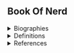 ## Book Of Nerd

<details>
<summary>Biographies</summary>

#### Ada Lovelace

> Ada Lovelace was an English mathematician and writer, well known for her work on Charles Babbage's proposed computer – "The Analytical Engine" first described in 1837. She was first to recognize that machines were capable of more than pure arithmetic calculations and published the first algorithm to be tasked by a machine.

#### Tim Berners-Lee

> Tim Berners-Lee is an English computer scientist renowned for creating the World Wide Web, implementing a successful communication between a HTTP client and server over the Internet in November 1989. This is important as the WWW is the main form of information and interconnection for most people nowadays.

#### Grace Hopper

> Grace Hopper was an American computer scientist and one of the first programmers of the `Harvard Mark I` computer. She also invented one of the first linker programs. Hopper theorised machine-dependent programming languages and created `FLOW-MATIC`, which later inspired `COBOL`, a high level programming language for businesses.

#### Alan Turing

> Alan Turing was an English mathematician, computer scientist, logician, cryptanalyst, philosopher and theoretical biologist. He is renowned for the development of theoretical computer science, algorithms and computation through his invention – "The Turing Machine", considered to be a model of a general-purpose computer.

#### Margaret Hamilton

> Margaret Hamilton is an American computer scientist and systems engineer. She was the director of the software engineering division of the MIT Instrumentation Laboratory, which developed software for NASA's Apollo program.

#### Dennis Ritchie

> Dennis Ritchie was an American computer scientist renowned for creating the C programming language, which then became the "Mother" of most modern languages with its inspiring syntax. He also developed the Unix Operating System with Ken Thompson, inspiring many modern Unix and Unix-like Operating Systems.

</details>

<details>
<summary>Definitions</summary>

#### Network

> A computer network is a collection of computers (nodes) that are connected with wires or wirelessly to transmit and receive data.

#### Device

> A device in a computer network is what the network is comprised of, also referred to as 'Nodes'. There are two different types of devices - end devices and intermediary devices. End devices are either the source or destination of a transmission, so a client device like a personal computer, or a server. Intermediary devices assist the flow of data transmission by forwarding them, such as routers.

![](https://external-content.duckduckgo.com/iu/?u=https%3A%2F%2Ftse1.mm.bing.net%2Fth%3Fid%3DOIP.uC_f0Fv6GTDnjyxjARFiYgHaEE%26pid%3DApi&f=1)

#### Router

> A router in a computer network is as the name suggests, an intermediary device that is responsible for forwading data packets (routing them) through a network until they reach an end device. Also, a router connects all devices connected to it and forms a local network.

![](<https://external-content.duckduckgo.com/iu/?u=https%3A%2F%2Ffthmb.tqn.com%2F55b_4EdpJWd2nwIx3w6JvKqdq5Q%3D%2F5001x3335%2Ffilters%3Afill(auto%2C1)%2Fwireless-router-57ee8cea5f9b586c353f3e9f.jpg&f=1&nofb=1>)

#### Switch

> A switch in a computer network is an intermediary device which is responsible for forwading transmitted packets from one device to another within a Local Area Network (LAN).

![](https://external-content.duckduckgo.com/iu/?u=https%3A%2F%2Fmedia.startech.com%2Fcms%2Fproducts%2Fmain%2Fies51000.main.jpg&f=1&nofb=1)

#### Gateway

> A gateway is a network node which is responsible for connecting two networks together that use different protocols. Gateways are located on the edge of a network and manages receiving and transmitted packets to and from that network.

![](https://external-content.duckduckgo.com/iu/?u=https%3A%2F%2Fi.stack.imgur.com%2FqAldy.jpg&f=1&nofb=1)

#### Repeater

> Just like a Minecraft Redstone repeater, repeaters in a computer network are devices that are responsible for strengthening a signal over a long distance. These devices operate on Layer 1 of the OSI Model (the physical layer).

![](https://external-content.duckduckgo.com/iu/?u=http%3A%2F%2Fwww.learnabhi.com%2Fwp-content%2Fuploads%2F2017%2F10%2FUntitled2.png&f=1&nofb=1)

#### Server

> A server is an end device which is capable of receiving requests, processing them, and responding thus delivering or 'serving' data packets back to the requester Node, which is referred to as a client Node.

#### File Server

> A file server is a type of server which is responsible for storing, accessing and managing files within a network. I.e. a file server is a Node which provides shared disk access within a network. Standard protocols for accessing file servers are FTP and HTTP/HTTPS.

![](https://external-content.duckduckgo.com/iu/?u=https%3A%2F%2Fi.stack.imgur.com%2FCaRC6.png&f=1&nofb=1)

#### Web Server

> A web server is a type of server which is responsible for serving data to a client over HTTP. Web servers are responsible for delivering webpages to the browser after a request has been routed to them after a DNS lookup and a TCP handshake. Nowadays, web servers can also be used for REST, GraphQL etc APIs which extends their usage to a general client-server communication. Popular web servers include Apache Web Server and NginX. NginX is also a reverse proxy.

![](https://external-content.duckduckgo.com/iu/?u=https%3A%2F%2Fmiro.medium.com%2Fmax%2F1024%2F1*TrNJZqECEj0eVuJDeNKtNQ.png&f=1&nofb=1)

#### Database

> A database is a structured and organized collection of large amounts of data usually stored on a computer, controlled by a management system (DBMS). The two most common and popular databases are Relational Databases (RDBMS), e.g. PostgreSQL, MySQL and NoSQL Databases, e.g. MongoDB and Redis. Relational databases have schemas, organize data into tables and use SQL to query the database. NoSQL Databases are semistructured or not structured at all, and are often used in complex web applications.

![](https://external-content.duckduckgo.com/iu/?u=https%3A%2F%2Fupload.wikimedia.org%2Fwikipedia%2Fcommons%2F5%2F57%2FRDBMS_structure.png&f=1&nofb=1)

#### Proxy

> A proxy is a middleman which receives requests and redirects them. Proxy servers can be bidirectional gateways which control the received and transmitted requests to and from a network. The power of this redirecting can prevent malicious users from entering a network, and prevent users of a network from accessing malicious content. Proxy servers can also be used as a cache, so they filter and also improve performance.

![](https://external-content.duckduckgo.com/iu/?u=https%3A%2F%2Ftse2.mm.bing.net%2Fth%3Fid%3DOIP.K7Rpd5aGWu4sfC9XpF167AHaC8%26pid%3DApi&f=1)

#### Printer

> A network printer is a type of printer which is a Node of a network and can be accessed through such network.

![](https://external-content.duckduckgo.com/iu/?u=https%3A%2F%2Ftse1.mm.bing.net%2Fth%3Fid%3DOIP.aBSwe3kUpiB1H9EY5J0ExwHaDs%26pid%3DApi&f=1)

#### Network Topology

> A network topology is a representation of the arrangement of how Nodes in a computer network are connected.

#### Ring

> A ring topology is a type of network topology where Nodes are connected in a closed path. An application of ring topology is in a school campus; this allows higher speed transmission of data packets between buildings. These are usually used in a WAN or a MAN.

| Advantages                            | Disadvantages                                                                                                                                          |
| ------------------------------------- | ------------------------------------------------------------------------------------------------------------------------------------------------------ |
| Cheap and easy to setup               | An error in one Node will stop the entire network                                                                                                      |
| High speed data transmission          | Security threats; since data packets pass through all Nodes until the destination, it's easy to add a malicious middleman that intercepts data packets |
| No problems with transmitting packets | Adding or removing Nodes to the network can be inefficient and difficult; it's like a Circular Linked List after all                                   |

![](https://external-content.duckduckgo.com/iu/?u=https%3A%2F%2Fcdn.comparitech.com%2Fwp-content%2Fuploads%2F2018%2F11%2FRing-Topology.jpg&f=1&nofb=1)

#### Ethernet/Bus

> A bus topology is a type of network topology where Nodes are connected through each other in a linear way between two terminators with Ethernet cables, like a Linked List. Say the structure `A -> B -> C`, if A wanted to transmit data to C, those packets would need to go through B, and since the destination address doesn't match B, B discards it and the packets go to C. Bus topologies are generally used for small, budget networks.

| Advantages                                                                 | Disadvantages                                                                          |
| -------------------------------------------------------------------------- | -------------------------------------------------------------------------------------- |
| Extremely cheap and easy to setup                                          | Slow worst case time to transmit packets than other topologies                         |
| Adding or removing Nodes to the network is fairly straightforward          | Bus topology networks must be kept small, as more Nodes will decrease performance      |
| A problem in one Node won't affect the entire network unlike Ring topology | The 'backbone cable' of the bus topology must be constantly checked for good condition |

![](https://external-content.duckduckgo.com/iu/?u=https%3A%2F%2Fcdn.comparitech.com%2Fwp-content%2Fuploads%2F2018%2F11%2FBus-Topology.jpg&f=1&nofb=1)

#### Star

> A star topology is a type of network topology where Nodes are connected to a central Node, usually a hub or a switch. The central Node of a star can be wired or wireless. Star topologies are used anywhere and are scalable, but most importantly used for networks where communication through a central Node is important, such as a medical center.

| Advantages                                                                                    | Disadvantages                                                            |
| --------------------------------------------------------------------------------------------- | ------------------------------------------------------------------------ |
| Easy to setup                                                                                 | If the central device has a problem, the entire network is 'broken'      |
| Easy to add and remove Nodes to the network, especially if the central device is wireless     | Much more expensive to establish than previous alternatives              |
| Scalable and problems in Nodes that aren't the central device won't affect the entire network | Could be insecure as a wireless network, as anybody can join the network |

![](https://external-content.duckduckgo.com/iu/?u=https%3A%2F%2Fi2.wp.com%2Fhmhub.me%2Fwp-content%2Fuploads%2F2019%2F08%2Fstar-Topology.jpg%3Ffit%3D1200%252C600%26ssl%3D1&f=1&nofb=1)

#### Hybrid

> A hybrid topology is a type of network topology which is usually large scale and is a composition of two or more basic network topologies. E.g. a hybrid network could be a Star connected to a Ring through a Bus. One use case of these topologies is to connect multiple offices of different network topologies together. The below image depicts a Ring -> Bus -> Star Hybrid network.

| Advantages                                                                                                                                                                      | Disadvantages                                                                                             |
| ------------------------------------------------------------------------------------------------------------------------------------------------------------------------------- | --------------------------------------------------------------------------------------------------------- |
| This structure is scalable                                                                                                                                                      | Extremely expensive to setup and manage because of a large quantity of Nodes                              |
| Combined advantages of subnetworks' advantages; e.g. there can be high speed transfer between two Nodes with a Ring topology, and a fault-tolerant network with a Star topology | Diagnosing problems in the network can be difficult because of its complexity                             |
| A problem in one Node won't affect the entire network                                                                                                                           | The backbone which connects all subnetworks is critical and damage to it will collapse the entire network |

![](https://external-content.duckduckgo.com/iu/?u=https%3A%2F%2Fcdn.comparitech.com%2Fwp-content%2Fuploads%2F2018%2F11%2FHybrid-Topology.jpg&f=1&nofb=1)

#### Mesh

> A mesh topology is a type of network topology where each Node can transmit and receive data packets with a peer to peer connection and does not require any intemediary devices to do so. If it is a wired mesh topology, every Node must have as many wires as the number of Nodes in the network minus 1. A common example of a mesh topology is a wireless home network.

| Advantages                                            | Disadvantages                                                                        |
| ----------------------------------------------------- | ------------------------------------------------------------------------------------ |
| Excellent network performance                         | Extremely expensive and time consuming to setup and manage, a bit easier if wireless |
| Extremely secure and robust                           | Large scale cable management is extremely difficult                                  |
| A problem in one Node won't affect the entire network | Adding Nodes to the network is extremely difficult                                   |

![](https://external-content.duckduckgo.com/iu/?u=https%3A%2F%2Fcdn.comparitech.com%2Fwp-content%2Fuploads%2F2018%2F11%2FMesh-Topology.jpg&f=1&nofb=1)

#### Network Types

> Network types are different kinds of networks with different features, capacities and geographic scales. Networks include LAN, WAN, SAN, CAN, MAN, GAN, VPN and more.

![](https://upload.wikimedia.org/wikipedia/commons/thumb/6/6e/Data_Networks_classification_by_spatial_scope.svg/300px-Data_Networks_classification_by_spatial_scope.svg.png)

#### LAN

> A Local Area Network (LAN) is a network type which connects devices within a a limited geographical area, such as a home or an office. LANs have high data transfer speed using Ethernet cables, with standard cables reaching 100 Gigabits per second (Gbit/s).

#### WAN

> A Wide Area Network (WAN) is a network type which is used for telecommunication over a large geographic area from a city to intercontinental spans. Because of this distance, WAN tends to operate on Layers 1-3 of the OSI Model. A WAN can be used in a business so that it can function with clients and staff regardless of location.

#### SAN

> A Storage Area Network (SAN) is a network type which provides access to data storage devices. Typically, a SAN has its own network of data storage devices and can't be accessed through a LAN.

#### CAN

> A Campus Area Network (CAN) is a network type which is composed of LANs within a limited geographical area. These are used in areas larger for a LAN, but smaller for a MAN, such as a university to connect between buildings and campuses.

#### MAN

> A Metropolitan Area Network (MAN) is a network type which is a large network composed of smaller networks such as LANs, as large as cities.

#### Protocol

> A protocol is a set of rules for computers and devices to transmit data, receive data, connect, and communicate with each other.

#### TCP/IP

> IP is a protocol which is an address and its function is to transmit data packets from a source to an end device, and it is connectionless. TCP is a protocol used alongside IP for ordering packets and error checking. When data is transmitted over TCP from `A -> B`, A sends a `SYN` packet to B, then B sends back a `SYN` packet for synchronization alongside an `ACK`. The third step is for A to send back to B with an `ACK` packet to acknowledge a connection has started. This is known as a three way handshake, similar to requesting and granting authorization in an OAuth2 workflow. Now, packets can be sent through in order because of a connection.

![](https://external-content.duckduckgo.com/iu/?u=http%3A%2F%2Fwww.mdpi.com%2Fapplsci%2Fapplsci-06-00358%2Farticle_deploy%2Fhtml%2Fimages%2Fapplsci-06-00358-g005.png&f=1&nofb=1)

#### SSL

> Secure Sockets Layer or SSL is a security protocol providing privacy, authentication and integrity to Internet connections and communications. A more modern version of SSL now is TLS (Transport Layer Security), and when SSL/TLS is integrated with HTTP, a web server's URL uses HTTPS instead of HTTP. SSL/TLS encrypts the data transmitted over the web, and like TCP, performs a handshake to ensure that two devices are meant to be. After the handshake, a key exchange is performed and then an encrypted HTTP Request/Response is made. An example of SSL/TLS application is for a web server that manages logins and bank details. Without TLS, it would be purely HTTP and the client would need to transfer plaintext over HTTP, which is incredibly vulnerable. With TLS, it is encrypted and meaningless to a potential attacker.

![](https://external-content.duckduckgo.com/iu/?u=https%3A%2F%2Fdeveloper.okta.com%2Fimg%2Fbooks%2Fapi-security%2Ftls%2Fimages%2Ftls-sequence-diagram.png&f=1&nofb=1)

#### HTTP

> Hypertext Transfer Protocol or HTTP is used to load pages from a web server with hyperlinks. HTTP is on the top layer of the OSI model; Layer 7 the Application Layer, and a typical workflow is a client sending a HTTP request to a server, then the server sending a response back, typically JSON data and a status code.

![](https://external-content.duckduckgo.com/iu/?u=https%3A%2F%2Fwww.researchgate.net%2Fprofile%2FKereshmeh_Afsari%2Fpublication%2F311571526%2Ffigure%2Ffig3%2FAS%3A438170157359106%401481479314691%2FHTTP-request-response-model.png&f=1&nofb=1)

#### FTP

> File Transfer Protocol or FTP is a protocol used for transferring files between computers over a TCP/IP network. Users that have been granted access from the handshake are able to receive and transfer files through the FTP server. A secure version of FTP is called SFTP.

![](https://external-content.duckduckgo.com/iu/?u=https%3A%2F%2F4.bp.blogspot.com%2F-DcPXdlysvpA%2FV8x6Zbo9SjI%2FAAAAAAAAAFg%2F8nB12mQmYwAbJdqZmbZ8RP7VRpYEfR9ZACLcB%2Fs640%2Fftp-diagram.gif&f=1&nofb=1)

</details>

<details>
<summary>References</summary>

- https://en.wikipedia.org/wiki/Ada_Lovelace
- https://en.wikipedia.org/wiki/Tim_Berners-Lee
- https://en.wikipedia.org/wiki/Grace_Hopper
- https://en.wikipedia.org/wiki/Alan_Turing
- https://en.wikipedia.org/wiki/Margaret_Hamilton_(software_engineer)
- https://en.wikipedia.org/wiki/Dennis_Ritchie

</details>
